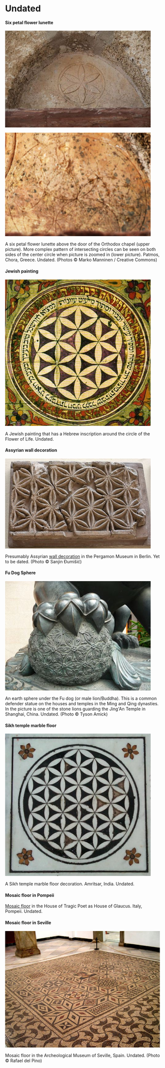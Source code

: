 # Undated

<!-- nopb -->

#### Six petal flower lunette

![Six petal flower on lunette © Marko Manninen / Creative Commons](./media/rosette-lunette.jpg)

![Intersecting circles on lunette (zoom) © Marko Manninen / Creative Commons](./media/rosette-lunette2.jpg)

A six petal flower lunette above the door of the Orthodox chapel (upper picture). More complex pattern of intersecting circles can be seen on both sides of the center circle when picture is zoomed in (lower picture). Patmos, Chora, Greece. Undated. (Photos © Marko Manninen / Creative Commons)

<!-- endnopb -->
<!-- nopb -->

#### Jewish painting

![Jewish painting](./media/jewish-painting.jpg)

A Jewish painting that has a Hebrew inscription around the circle of the Flower of Life. Undated.

<!-- endnopb -->
<!-- nopb -->

#### Assyrian wall decoration

![Assyrian wall decoration © Sanjin Đumišić](./media/assyrian-wall.jpg)

Presumably Assyrian [wall decoration](http://sanjindumisic.com/sumer-pergamon-museum-in-berlin/) in the Pergamon Museum in Berlin. Yet to be dated. (Photo © Sanjin Đumišić)

<!-- endnopb -->
<!-- nopb -->

#### Fu Dog Sphere

![Fu Dog Sphere © Tyson Amick](./media/fu-dog.jpg)

An earth sphere under the Fu dog (or male lion/Buddha). This is a common defender statue on the houses and temples in the Ming and Qing dynasties. In the picture is one of the stone lions guarding the Jing'An Temple in Shanghai, China. Undated. (Photo © Tyson Amick)

<!-- endnopb -->
<!-- nopb -->

#### Sikh temple marble floor

![Sikh temple marble floor](./media/marple-floor.png)

A Sikh temple marble floor decoration. Amritsar, India. Undated.

<!-- endnopb -->
<!-- nopb -->

#### Mosaic floor in Pompeii

[Mosaic floor](https://www.flickr.com/photos/70125105@N06/13980198177/) in the House of Tragic Poet as House of Glaucus. Italy, Pompeii. Undated.

<!-- endnopb -->
<!-- nopb -->

#### Mosaic floor in Seville

![Mosaic floor in Seville © Rafael del Pino](./media/mosaic-seville.jpg)

Mosaic floor in the Archeological Museum of Seville, Spain. Undated. (Photo © Rafael del Pino)

<!-- endnopb -->
